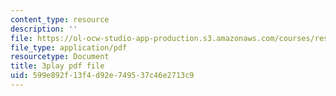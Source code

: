 ```yaml
---
content_type: resource
description: ''
file: https://ol-ocw-studio-app-production.s3.amazonaws.com/courses/res-6-012-introduction-to-probability-spring-2018/599e892f13f4d92e749537c46e2713c9_-630YTQEuCI.pdf
file_type: application/pdf
resourcetype: Document
title: 3play pdf file
uid: 599e892f-13f4-d92e-7495-37c46e2713c9
---
```

